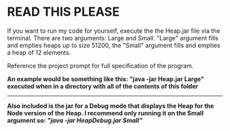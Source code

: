 # READ THIS PLEASE

If you want to run my code for yourself, execute the the Heap.jar file via the terminal. There are two arguments: Large and Small. "Large" argument fills and empties heaps up to size 51200, the "Small" argument fills and empties a heap of 12 elements.

Reference the project prompt for full specification of the program.

**An example would be something like this: "java -jar Heap.jar Large" executed when in a directory with all of the contents of this folder**

-----------------------

**Also included is the jar for a Debug mode that displays the Heap for the Node version of the Heap. I recommend only running it on the Small argument so: *"java -jar HeapDebug.jar Small"***